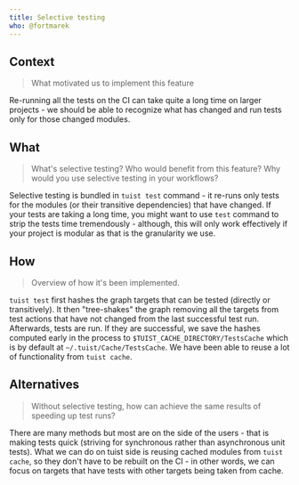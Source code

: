 ```yaml
---
title: Selective testing
who: @fortmarek
---
```


## Context

> What motivated us to implement this feature

Re-running all the tests on the CI can take quite a long time on larger projects - we should be able to recognize what has changed and run tests only for those changed modules.

## What

> What's selective testing? Who would benefit from this feature? Why would you use selective testing in your workflows?

Selective testing is bundled in `tuist test` command - it re-runs only tests for the modules (or their transitive dependencies) that have changed. If your tests are taking a long time, you might want to use `test` command to strip the tests time tremendously - although, this will only work effectively if your project is modular as that is the granularity we use.

## How

> Overview of how it's been implemented.

`tuist test` first hashes the graph targets that can be tested (directly or transitively). It then "tree-shakes" the graph removing all the targets from test actions that have not changed from the last successful test run. Afterwards, tests are run. If they are successful, we save the hashes computed early in the process to `$TUIST_CACHE_DIRECTORY/TestsCache` which is by default at `~/.tuist/Cache/TestsCache`. We have been able to reuse a lot of functionality from `tuist cache`.

## Alternatives

> Without selective testing, how can achieve the same results of speeding up test runs?

There are many methods but most are on the side of the users - that is making tests quick (striving for synchronous rather than asynchronous unit tests). What we can do on tuist side is reusing cached modules from `tuist cache`, so they don't have to be rebuilt on the CI - in other words, we can focus on targets that have tests with other targets being taken from cache.
